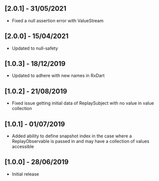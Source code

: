 ## [2.0.1] - 31/05/2021
* Fixed a null assertion error with ValueStream

## [2.0.0] - 15/04/2021
* Updated to null-safety

## [1.0.3] - 18/12/2019
* Updated to adhere with new names in RxDart

## [1.0.2] - 21/08/2019
* Fixed issue getting initial data of ReplaySubject with no value in value collection

## [1.0.1] - 01/07/2019
* Added ability to define snapshot index in the case where a ReplayObservable is passed in and may have a collection of values accessible

## [1.0.0] - 28/06/2019
* Initial release
